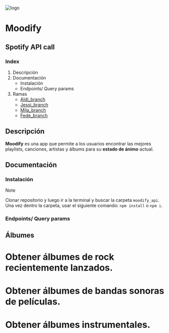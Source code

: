 ![logo](https://i.imgur.com/sl6a6zi.png)
# Moodify
## Spotify API call

### Index

1. Descripción
2. Documentación
    * Instalación
    * Endpoints/ Query params 
3. Ramas
    + [Aldi_branch](https://github.com/FMartine7i/moodify_api/tree/aldi_branch)
    + [Jessi_branch](https://github.com/FMartine7i/moodify_api/tree/jessii_branch)
    + [Mila_branch](https://github.com/FMartine7i/moodify_api/tree/mila_branch)
    + [Fede_branch](https://github.com/FMartine7i/moodify_api/tree/fede_branch)

## Descripción
**Moodify** es una app que permite a los usuarios encontrar las mejores playlists, canciones, artistas y álbums para su **estado de ánimo** actual.

## Documentación
### Instalación
> [!NOTE]
> Clonar repositorio y luego ir a la terminal y buscar la carpeta ``moodify_api``. Una vez dentro la carpeta, usar el siguiente comando: ``npm install`` o ``npm i``.

### Endpoints/ Query params
## Álbumes
# Obtener álbumes de rock recientemente lanzados.
# Obtener álbumes de bandas sonoras de películas.
# Obtener álbumes instrumentales. 

